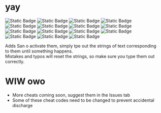 # yay
![Static Badge](https://img.shields.io/badge/yay-02e0bd)
![Static Badge](https://img.shields.io/badge/yay-02e0bd)
![Static Badge](https://img.shields.io/badge/yay-02e0bd)
![Static Badge](https://img.shields.io/badge/yay-02e0bd)
![Static Badge](https://img.shields.io/badge/yay-02e0bd)
![Static Badge](https://img.shields.io/badge/yay-02e0bd)
![Static Badge](https://img.shields.io/badge/yay-02e0bd)
![Static Badge](https://img.shields.io/badge/yay-02e0bd)
![Static Badge](https://img.shields.io/badge/yay-02e0bd)
![Static Badge](https://img.shields.io/badge/yay-02e0bd)
![Static Badge](https://img.shields.io/badge/yay-02e0bd)
![Static Badge](https://img.shields.io/badge/yay-02e0bd)
![Static Badge](https://img.shields.io/badge/yay-02e0bd)
![Static Badge](https://img.shields.io/badge/yay-02e0bd)
![Static Badge](https://img.shields.io/badge/yay-02e0bd)

Adds San
o activate them, simply tpe out the strings of text corresponding to them until something happens.<br>
Mistakes and typos will reset the strings, so make sure you type them out correctly.
# WIW owo
* More cheats coming soon, suggest them in the Issues tab
* Some of these cheat codes need to be changed to prevent accidental discharge

